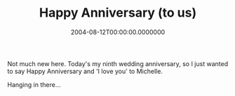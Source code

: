 ﻿---
title: Happy Anniversary (to us)
date: "2004-08-12T00:00:00.0000000"
featuredImage: img/happy-anniversary-to-us-featured.png
---

Not much new here. Today's my ninth wedding anniversary, so I just wanted to say Happy Anniversary and 'I love you' to Michelle.

Hanging in there...

